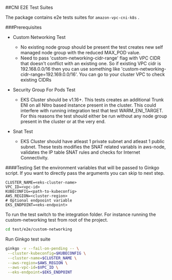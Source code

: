 ##CNI E2E Test Suites

The package contains e2e tests suites for `amazon-vpc-cni-k8s` .

###Prerequisites
- Custom Networking Test
  - No existing node group should be present the test creates new self managed node group with the reduced MAX_POD value.
  - Need to pass 'custom-networking-cidr-range' flag with VPC CIDR that doesn't conflict with an existing one. So if existing VPC cidr is 192.168.0.0/16 then you can use something like 'custom-networking-cidr-range=192.169.0.0/16'. You can go to your cluster VPC to check existing CIDRs

- Security Group For Pods Test
  - EKS Cluster should be v1.16+. This tests creates an additional Trunk ENI on all Nitro based instance present in the cluster. This could interfere with running integration test that test WARM_ENI_TARGET. For this reasons the test should either be run without any node group present in the cluster or at the very end.
- Snat Test
  - EKS Cluster should have atleast 1 private subnet and atleast 1 public subnet. These tests modifies the SNAT related variabls in aws-node, validates the IP table SNAT rules and checks for Internet Connectivity. 

####Testing
Set the environment variables that will be passed to Ginkgo script. If you want to directly pass the arguments you can skip to next step.
```
CLUSTER_NAME=<eks-cluster-name>
VPC_ID=<vpc-id>
KUBECONFIG=<path-to-kubeconfig>
AWS_REGION=<cluster-region>
# Optional endpooint variable
EKS_ENDPOINT=<eks-endpoint>
```

To run the test switch to the integration folder. For instance running the custom-networking test from root of the project.
```bash
cd test/e2e/custom-networking
```

Run Ginkgo test suite
```bash
ginkgo -v --fail-on-pending -- \
 --cluster-kubeconfig=$KUBECONFIG \
 --cluster-name=$CLUSTER_NAME \
 --aws-region=$AWS_REGION \
 --aws-vpc-id=$VPC_ID \
 --eks-endpoint=$EKS_ENDPOINT
```
